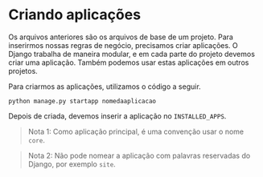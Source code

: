 # Criando aplicações

Os arquivos anteriores são os arquivos de base de um projeto. 
Para inserirmos nossas regras de negócio, precisamos criar aplicações.
O Django trabalha de maneira modular, e em cada parte do projeto devemos criar uma aplicação. 
Também podemos usar estas aplicações em outros projetos.

Para criarmos as aplicações, utilizamos o código a seguir.
```
python manage.py startapp nomedaaplicacao
```

Depois de criada, devemos inserir a aplicação no `INSTALLED_APPS`.

> Nota 1: Como aplicação principal, é uma convenção usar o nome `core`.

> Nota 2: Não pode nomear a aplicação com palavras reservadas do Django, por exemplo `site`.

